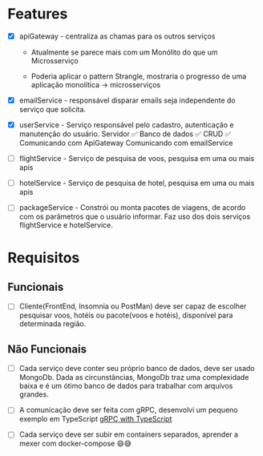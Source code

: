 # Features
- [X] apiGateway - centraliza as chamas para os outros serviços
  
  - Atualmente se parece mais com um Monólito do que um Microsserviço
  
  - Poderia aplicar o pattern Strangle, mostraria o progresso de uma aplicação monolítica -> microsserviços

- [X] emailService - responsável disparar emails seja independente do serviço que solicita.

- [x] userService - Serviço responsável pelo cadastro, autenticação e manutenção do usuário.
    Servidor ✅
    Banco de dados ✅
    CRUD ✅
    Comunicando com ApiGateway
    Comunicando com emailService
  

- [ ] flightService - Serviço de pesquisa de voos, pesquisa em uma ou mais apis

- [ ] hotelService - Serviço de pesquisa de hotel, pesquisa em uma ou mais apis

- [ ] packageService - Constrói ou monta pacotes de viagens, de acordo com os parâmetros que o usuário informar. Faz uso dos dois serviços flightService e hotelService.
  


# Requisitos

## Funcionais

- [ ] Cliente(FrontEnd, Insomnia ou PostMan) deve ser capaz de escolher pesquisar voos, hotéis ou pacote(voos e hotéis), disponível para determinada região.


## Não Funcionais

- [ ] Cada serviço deve conter seu próprio banco de dados, deve ser usado MongoDb. Dada as circunstâncias, MongoDb traz uma complexidade baixa e é um ótimo banco de dados para trabalhar com arquivos grandes.

- [ ] A comunicação deve ser feita com gRPC, desenvolvi um pequeno exemplo em TypeScript [gRPC with TypeScript](https://github.com/christiancesar/grpc-with-typescript)

- [ ] Cada serviço deve ser subir em containers separados, aprender a mexer com docker-compose 😄😅